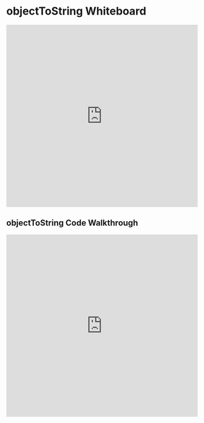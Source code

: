 # objectToString Whiteboard

<iframe src="https://player.vimeo.com/video/235406234" width="100%" height="480" frameborder="0" webkitallowfullscreen mozallowfullscreen allowfullscreen></iframe>

## objectToString Code Walkthrough

<iframe src="https://player.vimeo.com/video/235423102" width="100%" height="480" frameborder="0" webkitallowfullscreen mozallowfullscreen allowfullscreen></iframe>

